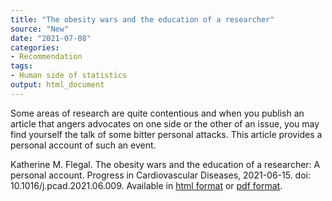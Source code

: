 ```yaml
---
title: "The obesity wars and the education of a researcher"
source: "New"
date: "2021-07-08"
categories:
- Recommendation
tags:
- Human side of statistics
output: html_document
---
```


Some areas of research are quite contentious and when you publish an article that angers advocates on one side or the other of an issue, you may find yourself the talk of some bitter personal attacks. This article provides a personal account of such an event.

<!--more-->

Katherine M. Flegal. The obesity wars and the education of a researcher: A personal account. Progress in Cardiovascular Diseases, 2021-06-15. doi: 10.1016/j.pcad.2021.06.009. Available in [html format][fle1] or [pdf format][fle2].

[fle1]: https://www.sciencedirect.com/science/article/pii/S0033062021000670
[fle2]: https://www.sciencedirect.com/science/article/pii/S0033062021000670/pdfft
